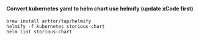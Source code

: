 #### Convert kubernetes yaml to helm chart use helmify (update xCode first)
    brew install arttor/tap/helmify
    helmify -f kubernetes storious-chart
    helm lint storious-chart